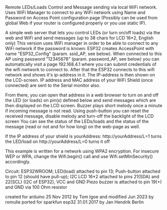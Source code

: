 Remote LEDs/Loads Control and Message sending via local WiFi network.
Uses WiFi Manager to connect to any WiFi network using Name and Password on Access Point configuration page 
(Possibly can be used from global Web if your router is configured properly or you use static IP).
 
 A simple web server that lets you control LEDs (or turn on/off loads) via the web and WiFi and send messages (up to 38 chars for LCD 16*2, English only)
 This version uses WiFi manager in order to be able to connect to any WiFi network if the password is known:
 ESP32 creates AccessPoint with name "ESP32_Config" (param. ssid_AP, see below). When connected to this AP using
 password "12345678" (param. password_AP, see below) you can automatically visit a page 192.168.4.1 where you can submit credentials
 of the wifi nwtwork to connect to. After that the ESP32 connects to this wifi network and shows it's ip-address in it.
 The IP-address is then shown on the LCD-screen. IP address and MAC address of your WiFi Shield (once connected) are sent to the Serial monitor also.
 
 From there, you can open that address in a web browser to turn on and off the LED (or loads) on pin(s) defined below
 and send messages which are then displayed on the LCD screen.
 Buzzer plays short melody once a minute if incoming message is not read.
 Using push-button you can reset the received message, disable melody and turn-off the backlight of the LCD screen
 You can see the status of the LEDs/loads and the status of the message (read or not and for how long) on the web-page as well.

 If the IP address of your shield is yourAddress:
 http://yourAddress/L=1 turns the LED/load on
 http://yourAddress/L=0 turns it off

 This example is written for a network using WPA2 encryption. For insecure
 WEP or WPA, change the Wifi.begin() call and use Wifi.setMinSecurity() accordingly.

 Circuit:
 ESP32WROOM;
 LED(load) attached to pin 13;
 Push-button attached to pin 12 (should have pull-up);
 I2C LCD 16*2 attached to pins 21(SDA) and 22(SCL) (I2C of ESP32), VCC and GND
 Piezo buzzer is attached to pin 19(+) and GND via 100 Ohm resistor

created for arduino 25 Nov 2012 by Tom Igoe and modified Jun 2023 by romulie
ported for sparkfun esp32  31.01.2017 by Jan Hendrik Berlin
